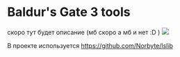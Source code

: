 # Baldur's Gate 3 tools
скоро тут будет описание (мб скоро а мб и нет :D )
<img src="[https://cdn.discordapp.com/attachments/1125796988479361054/1145229861259063346/BG3_Translation_Tools_GxtFe4tR0V.png](https://cdn.discordapp.com/attachments/1125796988479361054/1153568382499700757/BG3_Tools_hIbGEbVOSH.png)https://cdn.discordapp.com/attachments/1125796988479361054/1153568382499700757/BG3_Tools_hIbGEbVOSH.png"/>


В проекте используется https://github.com/Norbyte/lslib
